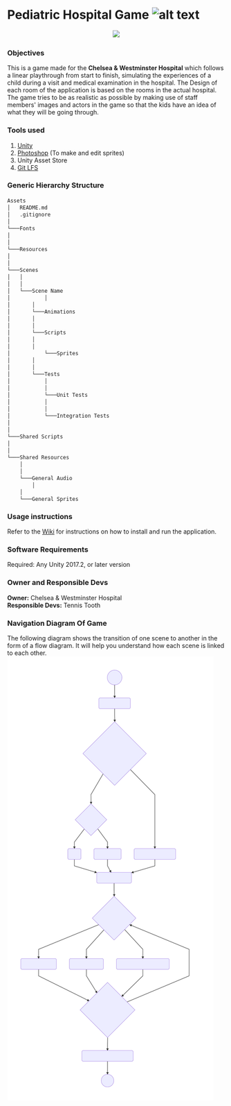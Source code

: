 
# Pediatric Hospital Game ![alt text](https://github.com/RaihanSharif/Pediatric_game/blob/master/DocumentationAssets/TennisTooth44px.png)

<p align="center">
  <img src="https://github.com/RaihanSharif/Pediatric_game/raw/master/DocumentationAssets/logo-primary.png"/>
</p>

### Objectives
This is a game made for the **Chelsea & Westminster Hospital** which follows a linear playthrough from start to finish, simulating the experiences of a child during a visit and medical examination in the hospital. The Design of each room of the application is based on the rooms in the actual hospital. The game tries to be as realistic as possible by making use of staff members' images and actors in the game so that the kids have an idea of what they will be going through.


### Tools used
1. [Unity](https://unity3d.com/)
2. [Photoshop](https://www.adobe.com/uk/products/photoshop.html) (To make and edit sprites)
3. Unity Asset Store
4. [Git LFS](https://git-lfs.github.com/)


### Generic Hierarchy Structure
```
Assets
│   README.md
│   .gitignore    
│
└───Fonts
│      
│
└───Resources
│   
│   
└───Scenes
│	│   
│	│   
│	└───Scene Name
│       	│   
│		│   
│		└───Animations
│		│   
│		│   
│		└───Scripts
│		│
│		│
│      	 	└───Sprites
│		│
│		│
│		└───Tests
│			│
│			│
│			└───Unit Tests
│			│
│			│
│			└───Integration Tests
│			
│
└───Shared Scripts
│
│
└───Shared Resources
	│
	│
	└───General Audio
    	│
	│
	└───General Sprites
```
### Usage instructions
Refer to the [Wiki](https://github.com/RaihanSharif/Pediatric_game/wiki) for instructions on how to install and run the application.


### Software Requirements
Required: Any Unity 2017.2, or later version

### Owner and Responsible Devs
**Owner:** Chelsea & Westminster Hospital <br>
**Responsible Devs:** Tennis Tooth

### Navigation Diagram Of Game
The following diagram shows the transition of one scene to another in the form of a flow diagram. It will help you understand how each scene is linked to each other.
![Alt text](./DocumentationAssets/FinalTB.svg)

